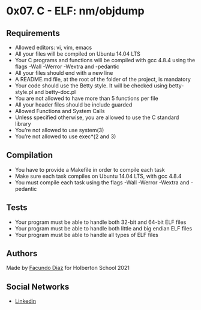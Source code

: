 # 0x07. C - ELF: nm/objdump

## Requirements

- Allowed editors: vi, vim, emacs
- All your files will be compiled on Ubuntu 14.04 LTS
- Your C programs and functions will be compiled with gcc 4.8.4 using the flags -Wall -Werror -Wextra and -pedantic
- All your files should end with a new line
- A README.md file, at the root of the folder of the project, is mandatory
- Your code should use the Betty style. It will be checked using betty-style.pl and betty-doc.pl
- You are not allowed to have more than 5 functions per file
- All your header files should be include guarded
- Allowed Functions and System Calls
- Unless specified otherwise, you are allowed to use the C standard library
- You’re not allowed to use system(3)
- You’re not allowed to use exec*(2 and 3)

## Compilation

- You have to provide a Makefile in order to compile each task
- Make sure each task compiles on Ubuntu 14.04 LTS, with gcc 4.8.4
- You must compile each task using the flags -Wall -Werror -Wextra and -pedantic

## Tests
- Your program must be able to handle both 32-bit and 64-bit ELF files
- Your program must be able to handle both little and big endian ELF files
- Your program must be able to handle all types of ELF files

## Authors
Made by [Facundo Diaz](https://github.com/facu2279) for Holberton School 2021

Social Networks
-------------------
- [Linkedin](https://www.linkedin.com/in/facundo-diaz-noya/)
